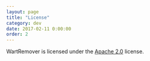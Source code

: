```yaml
---
layout: page
title: "License"
category: dev
date: 2017-02-11 0:00:00
order: 2
---
```


WartRemover is licensed under the [Apache 2.0](http://www.apache.org/licenses/LICENSE-2.0.txt) license.
